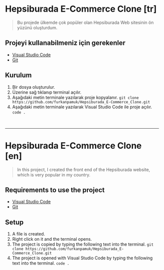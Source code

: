 # Hepsiburada E-Commerce Clone [tr]

 > Bu projede ülkemde çok popüler olan Hepsiburada Web sitesinin ön yüzünü oluşturdum.

## Projeyi kullanabilmeniz için gerekenler

- [Visual Studio Code](https://code.visualstudio.com/download)
- [Git](https://git-scm.com/downloads)

## Kurulum

1. Bir dosya oluşturulur.
2. Üzerine sağ tıklanıp terminal açılır.
3. Aşağıdaki metin terminale yazılarak proje kopyalanır.
`git clone https://github.com/furkanpamuk/Hepsiburada_E-Commerce_Clone.git` 
4. Aşağıdaki metin terminale yazılarak Visual Studio Code ile proje açılır.  
`code .`
    

<br>
<hr>

# Hepsiburada E-Commerce Clone [en]
> In this project, I created the front end of the Hepsiburada website, which is very popular  in my country. 

## Requirements to use the project

- [Visual Studio Code](https://code.visualstudio.com/download)
- [Git](https://git-scm.com/downloads)

## Setup

1. A file is created.
2. Right click on it and the terminal opens.
3. The project is copied by typing the following text into the terminal.
    `git clone https://github.com/furkanpamuk/Hepsiburada_E-Commerce_Clone.git`
4. The project is opened with Visual Studio Code by typing the following text into the terminal.
    `code .`
